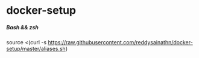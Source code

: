 # docker-setup

##### Bash && zsh
source <(curl -s https://raw.githubusercontent.com/reddysainathn/docker-setup/master/aliases.sh)
